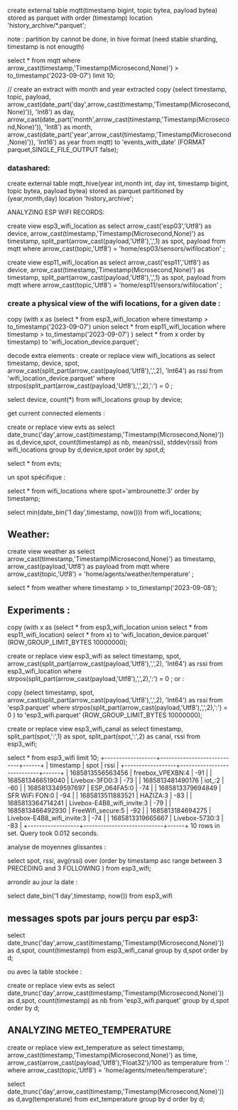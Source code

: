 


create external table mqtt(timestamp bigint, topic bytea, payload bytea) stored as parquet with order (timestamp)   location 'history_archive/*.parquet';

note : partition by cannot be done, in hive format (need stable sharding, timestamp is not enougth)

select * from mqtt where arrow_cast(timestamp,'Timestamp(Microsecond,None)') > to_timestamp('2023-09-07') limit 10;

// create an extract with month and year extracted
copy (select timestamp, topic, payload, arrow_cast(date_part('day',arrow_cast(timestamp,'Timestamp(Microsecond,None)')), 'Int8') as day, arrow_cast(date_part('month',arrow_cast(timestamp,'Timestamp(Microsecond,None)')), 'Int8') as month, arrow_cast(date_part('year',arrow_cast(timestamp,'Timestamp(Microsecond,None)')), 'Int16') as year from mqtt) to 'events_with_date' (FORMAT parquet,SINGLE_FILE_OUTPUT false);


### datashared:


create external table mqtt_hive(year int,month int, day int, timestamp bigint, topic bytea, payload bytea) stored as parquet partitioned by (year,month,day)  location 'history_archive';



ANALYZING ESP WIFI RECORDS:

create view esp3_wifi_location as select arrow_cast('esp03','Utf8') as device, arrow_cast(timestamp,'Timestamp(Microsecond,None)') as timestamp, split_part(arrow_cast(payload,'Utf8'),',',1) as spot, payload from mqtt where arrow_cast(topic,'Utf8') = 'home/esp03/sensors/wifilocation' ;

create view esp11_wifi_location as select arrow_cast('esp11','Utf8') as device, arrow_cast(timestamp,'Timestamp(Microsecond,None)') as timestamp, split_part(arrow_cast(payload,'Utf8'),',',1) as spot, payload from mqtt where arrow_cast(topic,'Utf8') = 'home/esp11/sensors/wifilocation' ;

### create a physical view of the wifi locations, for a given date :

copy (with x as (select * from esp3_wifi_location where timestamp > to_timestamp('2023-09-07') union select * from esp11_wifi_location where timestamp > to_timestamp('2023-09-07') ) select * from x order by timestamp) to 'wifi_location_device.parquet';

decode extra elements :
create or replace view wifi_locations as select timestamp, device, spot, arrow_cast(split_part(arrow_cast(payload,'Utf8'),',',2), 'Int64') as rssi from 'wifi_location_device.parquet' where strpos(split_part(arrow_cast(payload,'Utf8'),',',2),':') = 0 ;

select device, count(*) from wifi_locations group by device;

get current connected elements :

create or replace view evts as select date_trunc('day',arrow_cast(timestamp,'Timestamp(Microsecond,None)')) as d,device,spot, count(timestamp) as nb, mean(rssi), stddev(rssi) from wifi_locations group by d,device,spot order by spot,d;

select * from evts;

un spot spécifique :

select * from wifi_locations where spot='ambrounette:3' order by timestamp;

select min(date_bin('1 day',timestamp, now())) from wifi_locations;

Weather:
--------

create view weather as select arrow_cast(timestamp,'Timestamp(Microsecond,None)') as timestamp, arrow_cast(payload,'Utf8') as payload from mqtt where arrow_cast(topic,'Utf8') = 'home/agents/weather/temperature' ;

select * from weather where timestamp > to_timestamp('2023-09-08');


Experiments :
--------

copy (with x as (select * from esp3_wifi_location union select * from esp11_wifi_location) select * from x) to 'wifi_location_device.parquet' (ROW_GROUP_LIMIT_BYTES 10000000);

create or replace view esp3_wifi as select timestamp, spot, arrow_cast(split_part(arrow_cast(payload,'Utf8'),',',2), 'Int64') as rssi from esp3_wifi_location where strpos(split_part(arrow_cast(payload,'Utf8'),',',2),':') = 0 ;
or :

copy (select timestamp, spot, arrow_cast(split_part(arrow_cast(payload,'Utf8'),',',2), 'Int64') as rssi from 'esp3.parquet' where strpos(split_part(arrow_cast(payload,'Utf8'),',',2),':') = 0 ) to 'esp3_wifi.parquet' (ROW_GROUP_LIMIT_BYTES 10000000);


create or replace view esp3_wifi_canal as select timestamp, split_part(spot,':',1) as spot, split_part(spot,':',2) as canal, rssi from esp3_wifi;

 select * from esp3_wifi limit 10;
+------------------+----------------------------+------+
| timestamp        | spot                       | rssi |
+------------------+----------------------------+------+
| 1685813556563456 | freebox_VPEXBN:4           | -91  |
| 1685813466519040 | Livebox-3FD0:3             | -73  |
| 1685813481490176 | iot_:2                     | -60  |
| 1685813349597697 | ESP_064FA5:0               | -74  |
| 1685813379694849 | SFR WiFi FON:0             | -94  |
| 1685813511883521 | HAZIZA:3                   | -83  |
| 1685813364714241 | Livebox-E4B8_wifi_invite:3 | -79  |
| 1685813466492930 | FreeWifi_secure:5          | -92  |
| 1685813184694275 | Livebox-E4B8_wifi_invite:3 | -74  |
| 1685813319665667 | Livebox-5730:3             | -83  |
+------------------+----------------------------+------+
10 rows in set. Query took 0.012 seconds.


analyse de moyennes glissantes :

select spot, rssi, avg(rssi) over (order by timestamp asc range between 3 PRECEDING and 3 FOLLOWING ) from esp3_wifi;



arrondir au jour la date :

select date_bin('1 day',timestamp, now()) from esp3_wifi

messages spots par jours perçu par esp3:
----------------------------------------

select date_trunc('day',arrow_cast(timestamp,'Timestamp(Microsecond,None)')) as d,spot, count(timestamp) from esp3_wifi_canal group by d,spot order by d;

ou avec la table stockée :

create or replace view evts as select date_trunc('day',arrow_cast(timestamp,'Timestamp(Microsecond,None)')) as d,spot, count(timestamp) as nb from 'esp3_wifi.parquet' group by d,spot order by d;



ANALYZING METEO_TEMPERATURE
---------------------------

create or replace view ext_temperature as select timestamp, arrow_cast(timestamp,'Timestamp(Microsecond,None)') as time, arrow_cast(arrow_cast(payload,'Utf8'),'Float32')/100 as temperature from '.' where arrow_cast(topic,'Utf8') = 'home/agents/meteo/temperature';

select date_trunc('day',arrow_cast(timestamp,'Timestamp(Microsecond,None)')) as d,avg(temperature) from ext_temperature group by d order by d;


